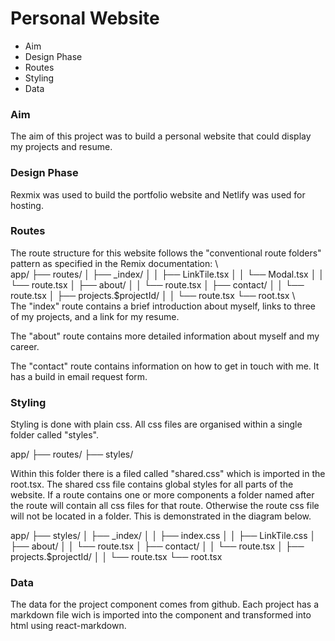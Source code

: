 # Personal Website

- Aim
- Design Phase
- Routes
- Styling
- Data

### Aim

The aim of this project was to build a personal website that could display my projects and resume.

### Design Phase

Rexmix was used to build the portfolio website and Netlify was used for hosting.

### Routes

The route structure for this website follows the "conventional route folders" pattern as specified in the Remix documentation:
\\\
app/
├── routes/
│   ├── _index/
│   │   ├── LinkTile.tsx
│   │   └── Modal.tsx
│   │   └── route.tsx
│   ├── about/
│   │   └── route.tsx
│   ├── contact/
│   │   └── route.tsx
│   ├── projects.$projectId/
│   │   └── route.tsx
└── root.tsx
\\\
The "index" route contains a brief introduction about myself, links to three of my projects, and a link for my resume.

The "about" route contains more detailed information about myself and my career.

The "contact" route contains information on how to get in touch with me. It has a build in email request form.

### Styling

Styling is done with plain css. All css files are organised within a single folder called "styles". 

app/
├── routes/
├── styles/

Within this folder there is a filed called "shared.css" which is imported in the root.tsx.
The shared css file contains global styles for all parts of the website. If a route contains one or more components a folder named after the route will contain all css files for that route. Otherwise the route css file will not be located in a folder. This is demonstrated in the diagram below.

app/
├── styles/
│   ├── _index/
│   │   ├── index.css
│   │   ├── LinkTile.css
│   ├── about/
│   │   └── route.tsx
│   ├── contact/
│   │   └── route.tsx
│   ├── projects.$projectId/
│   │   └── route.tsx
└── root.tsx

### Data

The data for the project component comes from github. Each project has a markdown file wich is imported into the component and transformed into html using react-markdown.
